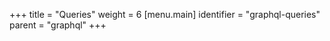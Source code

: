 +++
title = "Queries"
weight = 6
[menu.main]
  identifier = "graphql-queries"
  parent = "graphql"
+++